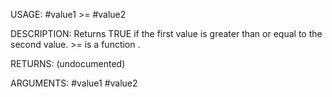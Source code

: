 USAGE:
     #value1 >= #value2

DESCRIPTION:
     Returns TRUE if the first value is greater than or equal to the second value.
     >= is a function .

RETURNS:
    (undocumented)

ARGUMENTS:
    #value1
    #value2
